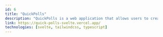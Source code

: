```yaml
---
id: 6
title: "QuickPolls"
description: "QuickPolls is a web application that allows users to create and vote on polls."
link: https://quick-polls-svelte.vercel.app/
technologies: [svelte, tailwindcss, typescript]
---
```

